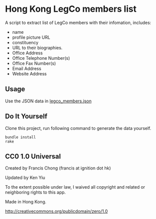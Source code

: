 # Hong Kong LegCo members list

A script to extract list of LegCo members with their infomation, includes:
- name
- profile picture URL
- constituency
- URL to their biographies.
- Office Address
- Office Telephone Number(s)
- Office Fax Number(s)
- Email Address
- Website Address

## Usage

Use the JSON data in [legco_members.json](https://raw.github.com/OpenDataHK/legco_members/master/legco_members.json)

## Do It Yourself

Clone this project, run following command to generate the data yourself.

```
bundle install
rake
```

## CC0 1.0 Universal

Created by Francis Chong (francis at ignition dot hk)

Updated by Ken Yiu

To the extent possible under law, I waived all copyright and related or neighboring rights to this app.

Made in Hong Kong.

http://creativecommons.org/publicdomain/zero/1.0
